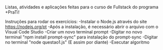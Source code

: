Listas, atividades e aplicações feitas para o curso de Fullstack do programa +PraTi!

Instruções para rodar os exercícios:
-Instalar o Node.js através do site https://nodejs.org/pt
-Após a instalação, é necessário abrir o arquivo com o Visual Code Studio
-Criar um novo terminal prompt
-Digitar no novo terminal "npm install prompt-sync" para instalação do prompt-sync
-Digitar no terminal "node questao1.js" (E assim por diante)
-Executar algoritmo 
